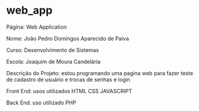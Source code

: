 # web_app

Página: Web Application

Nome: João Pedro Domingos Aparecido de Paiva 

Curso: Desenvolvimento de Sistemas 

Escola: Joaquim de Moura Candelária 

Descrição do Projeto: estou programando uma pagina web para fazer teste de cadastro de usuário e trocas de senhas e login

Front End: usos utilizados HTML CSS JAVASCRIPT 

Back End: uso utilizado PHP 
